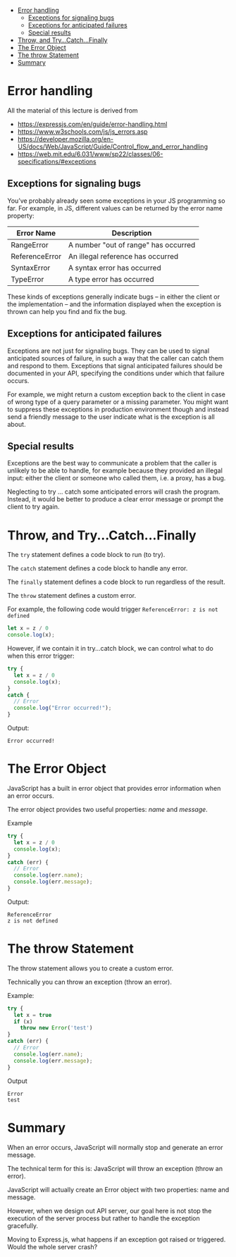 - [Error handling](#error-handling)
  * [Exceptions for signaling bugs](#exceptions-for-signaling-bugs)
  * [Exceptions for anticipated failures](#exceptions-for-anticipated-failures)
  * [Special results](#special-results)
- [Throw, and Try...Catch...Finally](#throw--and-trycatchfinally)
- [The Error Object](#the-error-object)
- [The throw Statement](#the-throw-statement)
- [Summary](#summary)

# Error handling
All the material of this lecture is derived from 
- https://expressjs.com/en/guide/error-handling.html
- https://www.w3schools.com/js/js_errors.asp  
- https://developer.mozilla.org/en-US/docs/Web/JavaScript/Guide/Control_flow_and_error_handling
- https://web.mit.edu/6.031/www/sp22/classes/06-specifications/#exceptions


## Exceptions for signaling bugs
You’ve probably already seen some exceptions in your JS programming so far. For example, in JS, different values can be returned by the error name property:

|Error Name	|Description|
|---|---|
|RangeError	|A number "out of range" has occurred|
|ReferenceError	|An illegal reference has occurred|
|SyntaxError	|A syntax error has occurred|
|TypeError	|A type error has occurred|

These kinds of exceptions generally indicate bugs – in either the client or the implementation – and the information displayed when the exception is thrown can help you find and fix the bug.

## Exceptions for anticipated failures
Exceptions are not just for signaling bugs. They can be used to signal anticipated sources of failure, in such a way that the caller can catch them and respond to them. Exceptions that signal anticipated failures should be documented in your API, specifying the conditions under which that failure occurs. 

For example, we might return a custom exception back to the client in case of wrong type of a query parameter or a missing parameter. You might want to suppress these exceptions in production environment though and instead send a friendly message to the user indicate what is the exception is all about.   


## Special results
Exceptions are the best way to communicate a problem that the caller is unlikely to be able to handle, for example because they provided an illegal input: either the client or someone who called them, i.e. a proxy, has a bug.

Neglecting to try ... catch some anticipated errors will crash the program. Instead, it would be better to produce a clear error message or prompt the client to try again.

# Throw, and Try...Catch...Finally
The `try` statement defines a code block to run (to try).

The `catch` statement defines a code block to handle any error.

The `finally` statement defines a code block to run regardless of the result.

The `throw` statement defines a custom error.

For example, the following code would trigger `ReferenceError: z is not defined`
```js
let x = z / 0
console.log(x);
```

However, if we contain it in try...catch block, we can control what to do when this error trigger:

```js
try {
  let x = z / 0
  console.log(x);
}
catch {
  // Error
  console.log("Error occurred!");
}
```

Output:
```
Error occurred!
```

# The Error Object
JavaScript has a built in error object that provides error information when an error occurs.

The error object provides two useful properties: *name* and *message*.

Example
```js
try {
  let x = z / 0
  console.log(x);
}
catch (err) {
  // Error
  console.log(err.name);
  console.log(err.message);
}
```

Output:
```
ReferenceError
z is not defined
```

# The throw Statement
The throw statement allows you to create a custom error.

Technically you can throw an exception (throw an error).

Example:
```js
try {
  let x = true
  if (x)
    throw new Error('test')
}
catch (err) {
  // Error
  console.log(err.name);
  console.log(err.message);
}
```

Output
```
Error
test
```

# Summary
When an error occurs, JavaScript will normally stop and generate an error message.

The technical term for this is: JavaScript will throw an exception (throw an error).

JavaScript will actually create an Error object with two properties: name and message.

However, when we design out API server, our goal here is  not stop the execution of the server process but rather to handle the exception gracefully. 

Moving to Express.js, what happens if an exception got raised or triggered. Would the whole server crash?